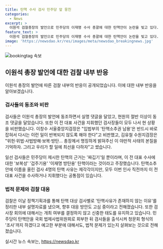 ```yaml
---
title: 탄핵 수사 검사 민주당 앞 뭉친
categories:
  - News
excerpt: >
  이원석 검찰총장의 발언으로 민주당의 이재명 수사 총괄에 대한 탄핵안이 논란을 빚고 있다. 송경호 부산고검장은 날 탄핵하라라며 이견을 제기했고, 다수의 검사들이 이에 동조했다. 민주당의 탄핵 근거는 짜깁기라는 비판을 받고 있으며, 이에 대한 대검찰청의 대응이 관심을 끌고 있다. 또한, 탄핵안에 대한 검사들의 다양한 의견과 대응책에 대한 논의가 진행 중이다.
feature_text: >
  이원석 검찰총장의 발언으로 민주당의 이재명 수사 총괄에 대한 탄핵안이 논란을 빚고 있다. 송경호 부산고검장은 날 탄핵하라라며 이견을 제기했고, 다수의 검사들이 이에 동조했다. 민주당의 탄핵 근거는 짜깁기라는 비판을 받고 있으며, 이에 대한 대검찰청의 대응이 관심을 끌고 있다. 또한, 탄핵안에 대한 검사들의 다양한 의견과 대응책에 대한 논의가 진행 중이다.
image: 'https://newsdao.kr/res/images/meta/newsdao_breakingnews.jpg'
---
```


<p><img src="https://newsdao.kr/res/images/meta/newsdao_breakingnews.jpg" alt="bookingtag 속보" /></p>

<h2 data-ke-size="size26">이원석 총장 발언에 대한 검찰 내부 반응</h2>

<p data-ke-size="size16">이원석 총장의 발언에 따른 검찰 내부의 반응이 공개되었습니다. 이에 대한 내부 반응을 알아보겠습니다.</p>

<h3>검사들의 동조와 비판</h3>

<p data-ke-size="size16">검사들은 이원석 총장의 발언에 동조하면서 실명 댓글을 달았고, 현원의 절반 이상이 동조 댓글을 달았습니다. 또한 이 전 대표 사건을 지휘했던 검사장들이 모두 나서 현 상황을 비판했습니다. 이창수 서울중앙지검장은 "입법부의 '탄핵소추권 남용'은 반드시 바로잡혀서 다시는 이런 일이 반복되지 않도록 해야 한다"고 비판했고, 김유철 수원지검장은 "위헌·위법·사법방해·보복·방탄… 총장께서 명징하게 밝혀주신 이 야만적 사태의 본질을 기억하자. 그리고 우리가 할 일에 최선을 다하자"고 썼습니다.</p>

<p data-ke-size="size16">일선 검사들은 민주당이 제시한 탄핵의 근거는 '짜깁기'일 뿐이라며, 이 전 대표 수사에 대한 '보복성' '겁주기용' '이재명 방탄용' 탄핵이라는 것이라고 주장했습니다. 탄핵소추안에 이름을 올린 검사 4명의 탄핵 사유는 제각각이지만, 모두 이번 인사 직전까지 이 전 대표 사건을 수사하거나 지휘했다는 공통점이 있습니다.</p>

<h3>법적 문제와 검찰 대응</h3>

<p data-ke-size="size16">검찰은 이날 정책기획과를 통해 탄핵 대상 검사별로 '탄핵사유가 존재하지 않는 이유'를 정리한 내부 설명자료를 냈으며, 향후 대응 방안도 고심 중이라고 전해졌습니다. 또한 검사장 회의에 대해서는 개최 여부를 결정하지 않고 신중한 태도를 유지하고 있습니다. 민주당이 탄핵안을 국회 법제사법위원회로 회부한 뒤 검사들을 출석시켜 청문회 형식의 '조사'까지 하겠다고 예고한 부분에 대해서도, 법적 문제가 있는지 살펴보는 것으로 전해졌습니다.</p>
실시간 뉴스 속보는, <a href="https://newsdao.kr" rel="dofollow">https://newsdao.kr</a>


